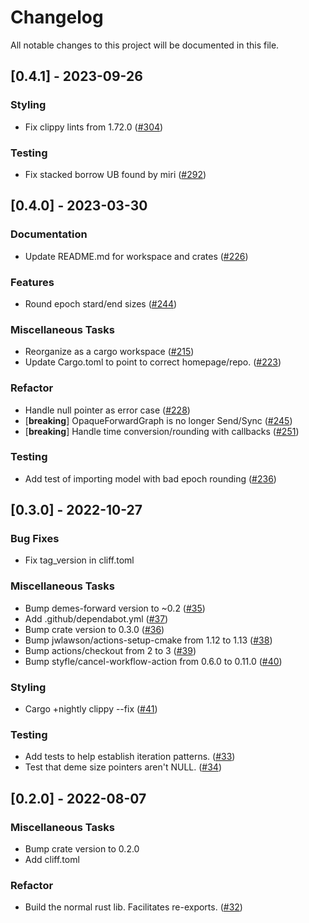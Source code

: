 # Changelog

All notable changes to this project will be documented in this file.

## [0.4.1] - 2023-09-26

### Styling

- Fix clippy lints from 1.72.0 ([#304](https://github.com/molpopgen/demes-rs/pull/304))

### Testing

- Fix stacked borrow UB found by miri ([#292](https://github.com/molpopgen/demes-rs/pull/292))

## [0.4.0] - 2023-03-30

### Documentation

- Update README.md for workspace and crates ([#226](https://github.com/molpopgen/demes-rs/pull/226))

### Features

- Round epoch stard/end sizes ([#244](https://github.com/molpopgen/demes-rs/pull/244))

### Miscellaneous Tasks

- Reorganize as a cargo workspace ([#215](https://github.com/molpopgen/demes-rs/pull/215))
- Update Cargo.toml to point to correct homepage/repo. ([#223](https://github.com/molpopgen/demes-rs/pull/223))

### Refactor

- Handle null pointer as error case ([#228](https://github.com/molpopgen/demes-rs/pull/228))
- [**breaking**] OpaqueForwardGraph is no longer Send/Sync ([#245](https://github.com/molpopgen/demes-rs/pull/245))
- [**breaking**] Handle time conversion/rounding with callbacks ([#251](https://github.com/molpopgen/demes-rs/pull/251))

### Testing

- Add test of importing model with bad epoch rounding ([#236](https://github.com/molpopgen/demes-rs/pull/236))

## [0.3.0] - 2022-10-27

### Bug Fixes

- Fix tag_version in cliff.toml

### Miscellaneous Tasks

- Bump demes-forward version to ~0.2 ([#35](https://github.com/molpopgen/demes-forward-capi/pull/35))
- Add .github/dependabot.yml ([#37](https://github.com/molpopgen/demes-forward-capi/pull/37))
- Bump crate version to 0.3.0 ([#36](https://github.com/molpopgen/demes-forward-capi/pull/36))
- Bump jwlawson/actions-setup-cmake from 1.12 to 1.13 ([#38](https://github.com/molpopgen/demes-forward-capi/pull/38))
- Bump actions/checkout from 2 to 3 ([#39](https://github.com/molpopgen/demes-forward-capi/pull/39))
- Bump styfle/cancel-workflow-action from 0.6.0 to 0.11.0 ([#40](https://github.com/molpopgen/demes-forward-capi/pull/40))

### Styling

- Cargo +nightly clippy --fix ([#41](https://github.com/molpopgen/demes-forward-capi/pull/41))

### Testing

- Add tests to help establish iteration patterns. ([#33](https://github.com/molpopgen/demes-forward-capi/pull/33))
- Test that deme size pointers aren't NULL. ([#34](https://github.com/molpopgen/demes-forward-capi/pull/34))

## [0.2.0] - 2022-08-07

### Miscellaneous Tasks

- Bump crate version to 0.2.0
- Add cliff.toml

### Refactor

- Build the normal rust lib. Facilitates re-exports. ([#32](https://github.com/molpopgen/demes-forward-capi/pull/32))

<!-- generated by git-cliff -->
